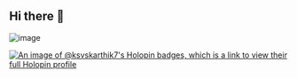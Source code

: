 ## Hi there 👋
![image](https://github.com/user-attachments/assets/413d6242-5e5a-4054-923d-4dcea675530e)

[![An image of @ksvskarthik7's Holopin badges, which is a link to view their full Holopin profile](https://holopin.me/ksvskarthik7)](https://holopin.io/@ksvskarthik7)
<!--
**ksvskarthik7/ksvskarthik7** is a ✨ _special_ ✨ repository because its `README.md` (this file) appears on your GitHub profile.

Here are some ideas to get you started:

- 🔭 I’m currently working on ...
- 🌱 I’m currently learning ...
- 👯 I’m looking to collaborate on ...
- 🤔 I’m looking for help with ...
- 💬 Ask me about ...
- 📫 How to reach me: ...
- 😄 Pronouns: ...
- ⚡ Fun fact: ...
-->
